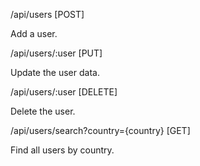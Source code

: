 /api/users
[POST]

Add a user.

/api/users/:user
[PUT]

Update the user data.

/api/users/:user
[DELETE]

Delete the user.

/api/users/search?country={country}
[GET]

Find all users by country.
